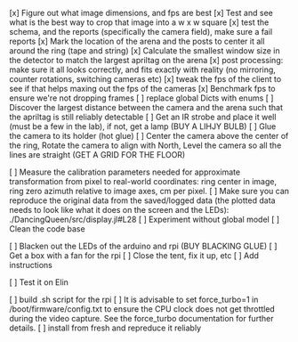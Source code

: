 [x] Figure out what image dimensions, and fps are best
[x] Test and see what is the best way to crop that image into a w x w square
[x] test the schema, and the reports (specifically the camera field), make sure a fail reports
[x] Mark the location of the arena and the posts to center it all around the ring (tape and string)
[x] Calculate the smallest window size in the detector to match the largest apriltag on the arena
[x] post processing: make sure it all looks correctly, and fits exactly with reality (no mirroring, counter rotations, switching cameras etc)
[x] tweak the fps of the client to see if that helps maxing out the fps of the cameras
[x] Benchmark fps to ensure we're not dropping frames
[ ] replace global Dicts with enums
[ ] Discover the largest distance between the camera and the arena such that the apriltag is still reliably detectable
[ ] Get an IR strobe and place it well (must be a few in the lab), if not, get a lamp (BUY A LIHJY BULB)
[ ] Glue the camera to its holder (hot glue)
[ ] Center the camera above the center of the ring, Rotate the camera to align with North, Level the camera so all the lines are straight (GET A GRID FOR THE FLOOR)

[ ] Measure the calibration parameters needed for approximate transformation from pixel to real-world coordinates: ring center in image, ring zero azimuth relative to image axes, cm per pixel. 
[ ] Make sure you can reproduce the original data from the saved/logged data (the plotted data needs to look like what it does on the screen and the LEDs): ./DancingQueen/src/display.jl#L28
[ ] Experiment without global model
[ ] Clean the code base

[ ] Blacken out the LEDs of the arduino and rpi (BUY BLACKING GLUE)
[ ] Get a box with a fan for the rpi
[ ] Close the tent, fix it up, etc
[ ] Add instructions

[ ] Test it on Elin

[ ] build .sh script for the rpi
[ ] It is advisable to set force_turbo=1 in /boot/firmware/config.txt to ensure the CPU clock does not get throttled during the video capture. See the force_turbo documentation for further details.
[ ] install from fresh and repreduce it reliably
